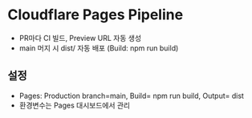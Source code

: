 ﻿# Cloudflare Pages Pipeline
- PR마다 CI 빌드, Preview URL 자동 생성
- main 머지 시 dist/ 자동 배포 (Build: npm run build)

## 설정
- Pages: Production branch=main, Build= npm run build, Output= dist
- 환경변수는 Pages 대시보드에서 관리
